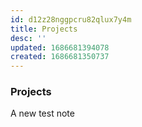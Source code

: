 ```yaml
---
id: d12z28nggpcru82qlux7y4m
title: Projects
desc: ''
updated: 1686681394078
created: 1686681350737
---
```


### Projects

A new test note
